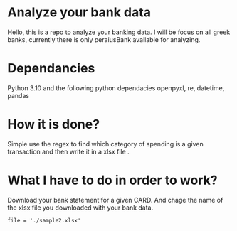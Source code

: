 # Analyze your bank data 
Hello, this is a repo to analyze your banking data. I will be focus on all greek banks, currently there is only peraiusBank available for analyzing.

# Dependancies 
Python 3.10 and the following python dependacies openpyxl, re, datetime, pandas

# How it is done?
Simple use the regex to find which category of spending is a given transaction and then write it in a xlsx file .

# What I have to do in order to work?
Download your bank statement for a given CARD. And chage the name of the xlsx file you downloaded with your bank data.
```
file = './sample2.xlsx'
```
